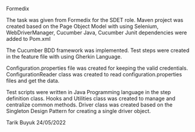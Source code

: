 Formedix

The task was given from Formedix for the SDET role.
Maven project was created based on the Page Object Model with using Selenium, 
WebDriverManager, Cucumber Java, Cucumber Junit dependencies were added to Pom.xml

The Cucumber BDD framework was implemented. Test steps were created in the 
feature file with using Gherkin Language.

Configuration.properties file was created for keeping the valid credentials.
ConfigurationReader class was created to read configuration.properties files
and get the data.

Test scripts were written in Java Programming language in the step definition class.
Hooks and Utilities class was created to manage and centralize common methods.
Driver class was created based on the Singleton Design Pattern for creating 
a single driver object.

Tarik Buyuk
24/05/2022